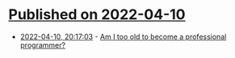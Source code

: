 # [Published on 2022-04-10](index.md)

* [2022-04-10, 20:17:03](https://news.ycombinator.com/item?id=30981254) - [Am I too old to become a professional programmer?](https://ehmatthes.github.io/pcc_2e/finding_employment/age_in_tech/)
